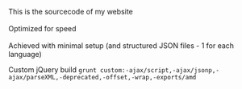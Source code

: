This is the sourcecode of my website
<br/><br/>
Optimized for speed
<br/><br/>
Achieved with minimal setup (and structured JSON files - 1 for each language) 

Custom jQuery build
`grunt custom:-ajax/script,-ajax/jsonp,-ajax/parseXML,-deprecated,-offset,-wrap,-exports/amd`